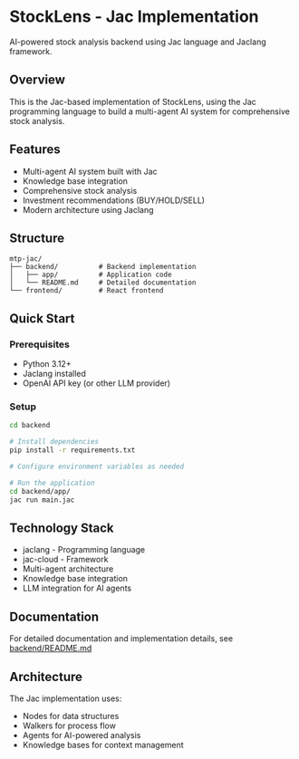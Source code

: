 # StockLens - Jac Implementation

AI-powered stock analysis backend using Jac language and Jaclang framework.

## Overview

This is the Jac-based implementation of StockLens, using the Jac programming language to build a multi-agent AI system for comprehensive stock analysis.

## Features

- Multi-agent AI system built with Jac
- Knowledge base integration
- Comprehensive stock analysis
- Investment recommendations (BUY/HOLD/SELL)
- Modern architecture using Jaclang

## Structure

```
mtp-jac/
├── backend/          # Backend implementation
│   ├── app/          # Application code
│   └── README.md     # Detailed documentation
└── frontend/         # React frontend
```

## Quick Start

### Prerequisites

- Python 3.12+
- Jaclang installed
- OpenAI API key (or other LLM provider)

### Setup

```bash
cd backend

# Install dependencies
pip install -r requirements.txt

# Configure environment variables as needed

# Run the application
cd backend/app/
jac run main.jac
```

## Technology Stack

- jaclang - Programming language
- jac-cloud - Framework
- Multi-agent architecture
- Knowledge base integration
- LLM integration for AI agents

## Documentation

For detailed documentation and implementation details, see [backend/README.md](./backend/README.md)

## Architecture

The Jac implementation uses:
- Nodes for data structures
- Walkers for process flow
- Agents for AI-powered analysis
- Knowledge bases for context management